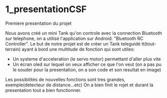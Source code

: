 # 1_presentationCSF
Premiere presentation du projet 

Nous avons créé un mini Tank qu'on controle avec la connection Bluetooth sur telephone, on a utilisé l'application sur Android: "Bluetooth RC Controller". Le but de notre
projet est de créer un Tank teleguidé tt(tout-terrain) ayant à bord une multitude de fonction qui sont utiles:
- Un systeme d'acceleration (le servo motor) permettant d'aller plus vite
- Un écran oled sur lequel on veux afficher ce que l'on veut (on a pas pu le souder  pour la presentation, on a son code et son resultat en image)

Les possibilités de nouvelles fonctions sont tres grandes, exemple(detecteur de distance...etc)
On a bien finit le rojet et durant la presentation tout a bien fonctionner.
